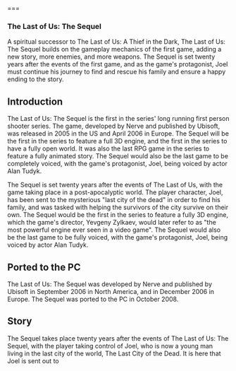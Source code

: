 
===

### The Last of Us: The Sequel

A spiritual successor to The Last of Us: A Thief in the Dark, The Last of Us: The Sequel builds on the gameplay mechanics of the first game, adding a new story, more enemies, and more weapons. The Sequel is set twenty years after the events of the first game, and as the game's protagonist, Joel must continue his journey to find and rescue his family and ensure a happy ending to the story.

## Introduction

The Last of Us: The Sequel is the first in the series' long running first person shooter series. The game, developed by Nerve and published by Ubisoft, was released in 2005 in the US and April 2006 in Europe. The Sequel will be the first in the series to feature a full 3D engine, and the first in the series to have a fully open world. It was also the last RPG game in the series to feature a fully animated story. The Sequel would also be the last game to be completely voiced, with the game's protagonist, Joel, being voiced by actor Alan Tudyk.

The Sequel is set twenty years after the events of The Last of Us, with the game taking place in a post-apocalyptic world. The player character, Joel, has been sent to the mysterious "last city of the dead" in order to find his family, and was tasked with helping the survivors of the city survive on their own. The Sequel would be the first in the series to feature a fully 3D engine, which the game's director, Yevgeny Zylkaev, would later refer to as "the most powerful engine ever seen in a video game". The Sequel would also be the last game to be fully voiced, with the game's protagonist, Joel, being voiced by actor Alan Tudyk.

## Ported to the PC

The Last of Us: The Sequel was developed by Nerve and published by Ubisoft in September 2006 in North America, and in December 2006 in Europe. The Sequel was ported to the PC in October 2008.

## Story

The Sequel takes place twenty years after the events of The Last of Us: The Sequel, with the player taking control of Joel, who is now a young man living in the last city of the world, The Last City of the Dead. It is here that Joel is sent out to

